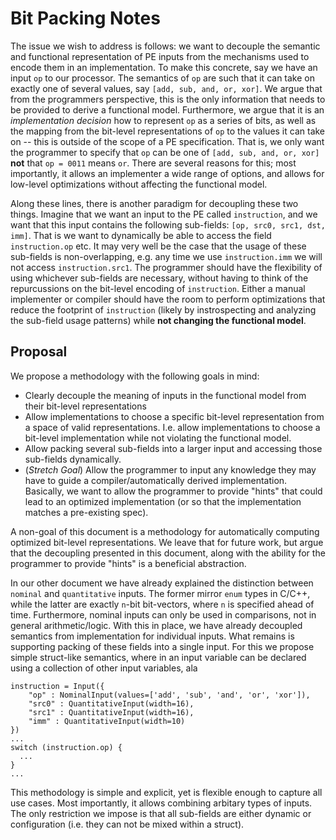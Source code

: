 # Bit Packing Notes

The issue we wish to address is follows: we want to decouple the semantic and functional representation of PE inputs from the mechanisms used to encode them in an implementation. To make this concrete, say we have an input `op` to our processor. The semantics of `op` are such that it can take on exactly one of several values, say `[add, sub, and, or, xor]`. We argue that from the programmers perspective, this is the only information that needs to be provided to derive a functional model. Furthermore, we argue that it is an *implementation decision* how to represent `op` as a series of bits, as well as the mapping from the bit-level representations of `op` to the values it can take on -- this is outside of the scope of a PE specification. That is, we only want the programmer to specify that `op` can be one of `[add, sub, and, or, xor]` **not** that `op = 0011` means `or`. There are several reasons for this; most importantly, it allows an implementer a wide range of options, and allows for low-level optimizations without affecting the functional model.

Along these lines, there is another paradigm for decoupling these two things. Imagine that we want an input to the PE called `instruction`, and we want that this input contains the following sub-fields: `[op, src0, src1, dst, imm]`. That is we want to dynamically be able to access the field `instruction.op` etc. It may very well be the case that the usage of these sub-fields is non-overlapping, e.g. any time we use `instruction.imm` we will not access `instruction.src1`. The programmer should have the flexibility of using whichever sub-fields are necessary, without having to think of the repurcussions on the bit-level encoding of `instruction`. Either a manual implementer or compiler should have the room to perform optimizations that reduce the footprint of `instruction` (likely by instrospecting and analyzing the sub-field usage patterns) while **not changing the functional model**.

## Proposal

We propose a methodology with the following goals in mind:
- Clearly decouple the meaning of inputs in the functional model from their bit-level representations
- Allow implementations to choose a specific bit-level representation from a space of valid representations. I.e. allow implementations to choose a bit-level implementation while not violating the functional model.
- Allow packing several sub-fields into a larger input and accessing those sub-fields dynamically.
- (*Stretch Goal*) Allow the programmer to input any knowledge they may have to guide a compiler/automatically derived implementation. Basically, we want to allow the programmer to provide "hints" that could lead to an optimized implementation (or so that the implementation matches a pre-existing spec).

A non-goal of this document is a methodology for automatically computing optimized bit-level representations. We leave that for future work, but argue that the decoupling presented in this document, along with the ability for the programmer to provide "hints" is a beneficial abstraction.

In our other document we have already explained the distinction between `nominal` and `quantitative` inputs. The former mirror `enum` types in C/C++, while the latter are exactly `n`-bit bit-vectors, where `n` is specified ahead of time. Furthermore, nominal inputs can only be used in comparisons, not in general arithmetic/logic. With this in place, we have already decoupled semantics from implementation for individual inputs. What remains is supporting packing of these fields into a single input. For this we propose simple struct-like semantics, where in an input variable can be declared using a collection of other input variables, ala

    instruction = Input({
        "op" : NominalInput(values=['add', 'sub', 'and', 'or', 'xor']),
        "src0" : QuantitativeInput(width=16),
        "src1" : QuantitativeInput(width=16),
        "imm" : QuantitativeInput(width=10)
    })
    ...
    switch (instruction.op) {
      ...
    }
    ...

This methodology is simple and explicit, yet is flexible enough to capture all use cases. Most importantly, it allows combining arbitary types of inputs. The only restriction we impose is that all sub-fields are either dynamic or configuration (i.e. they can not be mixed within a struct).
